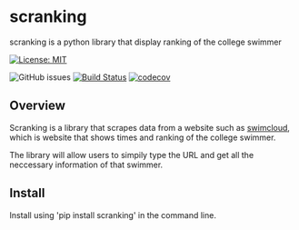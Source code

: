 # scranking

scranking is a python library that display ranking of the college swimmer

[![License: MIT](https://img.shields.io/badge/License-MIT-green.svg)](https://opensource.org/licenses/MIT)

![GitHub issues](https://img.shields.io/github/issues/joon0110/scranking)
[![Build Status](https://github.com/joon0110/scranking/workflows/Build%20Status/badge.svg?branch=main)](https://github.com/joon0110/scranking/actions/workflows/build.yml)
[![codecov](https://codecov.io/gh/joon0110/scranking/branch/main/graph/badge.svg)](https://codecov.io/gh/joon0110/scranking)

## Overview

Scranking is a library that scrapes data from a website such as [swimcloud](https://www.swimcloud.com/swimmer/549377/), which is website that shows times and ranking of the college swimmer. 

The library will allow users to simpily type the URL and get all the neccessary information of that swimmer.

## Install

Install using 'pip install scranking' in the command line.